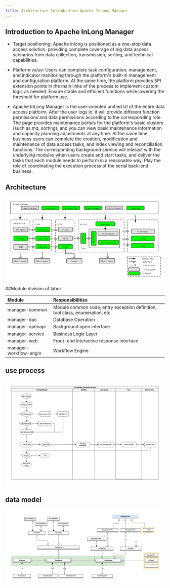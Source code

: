 ```yaml
---
title: Architecture Introduction-Apache InLong Manager
---
```


## Introduction to Apache InLong Manager

+ Target positioning: Apache inlong is positioned as a one-stop data access solution, providing complete coverage of big data access scenarios from data collection, transmission, sorting, and technical capabilities.

+ Platform value: Users can complete task configuration, management, and indicator monitoring through the platform's built-in management and configuration platform. At the same time, the platform provides SPI extension points in the main links of the process to implement custom logic as needed. Ensure stable and efficient functions while lowering the threshold for platform use.

+ Apache InLong Manager is the user-oriented unified UI of the entire data access platform. After the user logs in, it will provide different function permissions and data permissions according to the corresponding role. The page provides maintenance portals for the platform's basic clusters (such as mq, sorting), and you can view basic maintenance information and capacity planning adjustments at any time. At the same time, business users can complete the creation, modification and maintenance of data access tasks, and index viewing and reconciliation functions. The corresponding background service will interact with the underlying modules when users create and start tasks, and deliver the tasks that each module needs to perform in a reasonable way. Play the role of coordinating the execution process of the serial back-end business.
## Architecture

![](img/inlong-manager.png)


##Module division of labor

|Module |Responsibilities |
| :----| :---- |
|manager-common |Module common code, entry exception definition, tool class, enumeration, etc.|
|manager-dao|Database Operation|
|manager-openapi |Background open interface|
|manager-service |Business Logic Layer |
|manager-web |Front-end interactive response interface|
|manager-workflow-engin|Workflow Engine|

## use process 
![](img/interactive.jpg)


## data model
![](img/datamodel.jpg)